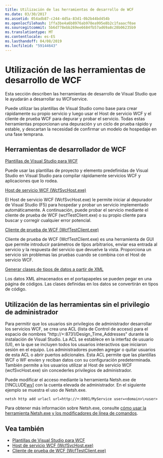```yaml
---
title: Utilización de las herramientas de desarrollo de WCF
ms.date: 03/30/2017
ms.assetid: 054adb87-c244-4d5a-83d1-0b2b44bd454b
ms.openlocfilehash: 1ffa3be4a6b8976ab978ea995e8b2c1faaacf0ae
ms.sourcegitcommit: 5b6d778ebb269ee6684fb57ad69a8c28b06235b9
ms.translationtype: MT
ms.contentlocale: es-ES
ms.lasthandoff: 04/08/2019
ms.locfileid: "59144643"
---
```

# <a name="using-the-wcf-development-tools"></a>Utilización de las herramientas de desarrollo de WCF
Esta sección describen las herramientas de desarrollo de Visual Studio que le ayudarán a desarrollar su WCFservice.  
  
 Puede utilizar las plantillas de Visual Studio como base para crear rápidamente su propio servicio y luego usar el Host de servicio WCF y el cliente de prueba WCF para depurar y probar el servicio. Todas estas herramientas proporcionan una depuración y un ciclo de prueba rápido y estable, y descartan la necesidad de confirmar un modelo de hospedaje en una fase temprana.  
  
## <a name="the-wcf-developer-tools"></a>Herramientas de desarrollador de WCF  
 [Plantillas de Visual Studio para WCF](../../../docs/framework/wcf/wcf-vs-templates.md)  
  
 Puede usar las plantillas de proyecto y elemento predefinidas de Visual Studio en Visual Studio para compilar rápidamente servicios WCF y aplicaciones que lo rodea.  
  
 [Host de servicio WCF (WcfSvcHost.exe)](../../../docs/framework/wcf/wcf-service-host-wcfsvchost-exe.md)  
  
 El Host de servicio WCF (WcfSvcHost.exe) le permite iniciar al depurador de Visual Studio (F5) para hospedar y probar un servicio implementado automáticamente. A continuación, puede probar el servicio mediante el cliente de prueba de WCF (wcfTestClient.exe) o su propio cliente para buscar y corregir cualquier error potencial.  
  
 [Cliente de prueba de WCF (WcfTestClient.exe)](../../../docs/framework/wcf/wcf-test-client-wcftestclient-exe.md)  
  
 Cliente de prueba de WCF (WcfTestClient.exe) es una herramienta de GUI que permite introducir parámetros de tipos arbitrarios, enviar esa entrada al servicio y la respuesta del servicio que devuelve la vista. Proporciona un servicio sin problemas las pruebas cuando se combina con el Host de servicio WCF.  
  
 [Generar clases de tipos de datos a partir de XML](../../../docs/framework/wcf/generating-data-type-classes-from-xml.md)  
  
 Los datos XML almacenados en el portapapeles se pueden pegar en una página de códigos. Las clases definidas en los datos se convertirán en tipos de código.  
  
## <a name="using-the-tools-without-administrator-privilege"></a>Utilización de las herramientas sin el privilegio de administrador  
 Para permitir que los usuarios sin privilegios de administrador desarrollar los servicios WCF, se crea una ACL (lista de Control de acceso) para el espacio de nombres "http://+:8731/Design_Time_Addresses" durante la instalación de Visual Studio. La ACL se establece en la interfaz de usuario (UI), en la que se incluyen todos los usuarios interactivos que iniciaron sesión en el equipo. Los administradores pueden agregar o quitar usuarios de esta ACL o abrir puertos adicionales. Esta ACL permite que las plantillas WCF o WF envíen y reciban datos con su configuración predeterminada. También permite a los usuarios utilizar al Host de servicio WCF (wcfSvcHost.exe) sin concederles privilegios de administrador.  
  
 Puede modificar el acceso mediante la herramienta Netsh.exe de [!INCLUDE[wv](../../../includes/wv-md.md)] con la cuenta elevada de administrador. En el siguiente ejemplo se muestra el uso de Netsh.exe.  
  
```  
netsh http add urlacl url=http://+:8001/MyService user=<domain>\<user>  
```  
  
 Para obtener más información sobre Netsh.exe, consulte [cómo usar la herramienta Netsh.exe y los modificadores de línea de comandos](https://go.microsoft.com/fwlink/?LinkId=97877).  
  
## <a name="see-also"></a>Vea también

- [Plantillas de Visual Studio para WCF](../../../docs/framework/wcf/wcf-vs-templates.md)
- [Host de servicio WCF (WcfSvcHost.exe)](../../../docs/framework/wcf/wcf-service-host-wcfsvchost-exe.md)
- [Cliente de prueba de WCF (WcfTestClient.exe)](../../../docs/framework/wcf/wcf-test-client-wcftestclient-exe.md)
